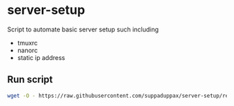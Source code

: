 # server-setup
Script to automate basic server setup such including
- tmuxrc
- nanorc
- static ip address

## Run script
```bash
wget -O - https://raw.githubusercontent.com/suppaduppax/server-setup/refs/heads/main/server_setup.sh | sudo bash
```
